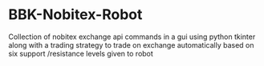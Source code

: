 # BBK-Nobitex-Robot
Collection of nobitex exchange api commands in a gui using python tkinter along with a trading strategy to trade on exchange automatically based on six support /resistance levels given to robot
